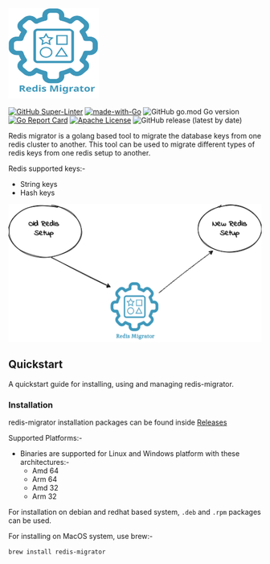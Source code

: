 <p align="left">
  <img src="./img/logo.svg" height="180" width="180">
</p>

[![GitHub Super-Linter](https://github.com/opstree/redis-migration/workflows/CI%20Pipeline/badge.svg)](https://github.com/opstree/redis-migration)
[![made-with-Go](https://img.shields.io/badge/Made%20with-Go-1f425f.svg)](http://golang.org)
![GitHub go.mod Go version](https://img.shields.io/github/go-mod/go-version/opstree/redis-migration)
[![Go Report Card](https://goreportcard.com/badge/github.com/opstree/redis-migration)](https://goreportcard.com/report/github.com/opstree/redis-migration)
[![Apache License](https://img.shields.io/badge/License-Apache%202.0-blue.svg)](LICENSE)
![GitHub release (latest by date)](https://img.shields.io/github/v/release/opstree/redis-migration)

Redis migrator is a golang based tool to migrate the database keys from one redis cluster to another. This tool can be used to migrate different types of redis keys from one redis setup to another.

Redis supported keys:-

- String keys
- Hash keys

![](img/architecture.png)

## Quickstart

A quickstart guide for installing, using and managing redis-migrator.

### Installation

redis-migrator installation packages can be found inside [Releases](https://github.com/opstree/redis-migration/releases)

Supported Platforms:-

- Binaries are supported for Linux and Windows platform with these architectures:-
  - Amd 64
  - Arm 64
  - Amd 32
  - Arm 32

For installation on debian and redhat based system, `.deb` and `.rpm` packages can be used.

For installing on MacOS system, use brew:-

```shell
brew install redis-migrator
```
